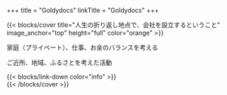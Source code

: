 +++
title = "Goldydocs"
linkTitle = "Goldydocs"
+++

{{< blocks/cover title="人生の折り返し地点で、会社を設立するということ" image_anchor="top" height="full" color="orange" >}}
<div class="mx-auto">
	<p class="lead mt-3">家庭（プライベート）、仕事、お金のバランスを考える</p>
	<p class="lead mt-3">ご近所、地域、ふるさとを考えた活動</p>
	{{< blocks/link-down color="info" >}}
</div>
{{< /blocks/cover >}}
